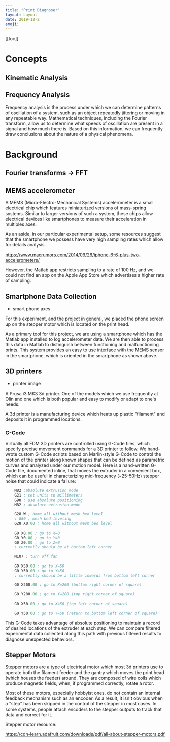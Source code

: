 ```yaml
---
title: "Print Diagnoser"
layout: Layout
date: 2019-12-2
emoji:
---
```


[[toc]]

# Concepts

## Kinematic Analysis

## Frequency Analysis

Frequency analysis is the process under which we can determine patterns of oscillation of a system, such as an object repeatedly jittering or moving in any repeatable way. Mathematical techniques, including the Fourier transform, allow us to determine what speeds of oscillation are present in a signal and how much there is. Based on this information, we can frequently draw conclusions about the nature of a physical phenomena.

# Background

## Fourier transforms → FFT

## MEMS accelerometer

A MEMS (Micro-Electro-Mechanical Systems) accelerometer is a small electrical
chip which features miniaturized versions of mass-spring systems. Similar to
larger versions of such a system, these chips allow electrical devices like
smartphones to measure their acceleration in multiples axes.

As an aside, in our particular experimental setup, some resources suggest that
the smartphone we possess have very high sampling rates which allow for details
analysis

<https://www.macrumors.com/2014/09/26/iphone-6-6-plus-two-accelerometers/>

However, the Matlab app restricts sampling to a rate of 100 Hz, and we could not
find an app on the Apple App Store which advertises a higher rate of sampling.

## Smartphone Data Collection

* smart phone axes

For this experiment, and the project in general, we placed the phone screen up
on the stepper motor which is located on the print head.

As a primary tool for this project, we are using a smartphone which has the
Matlab app installed to log accelerometer data. We are then able to process this
data in Matlab to distinguish between functioning and malfunctioning
prints. This system provides an easy to use interface with the MEMS sensor in
the smartphone, which is oriented in the smartphone as shown above.

## 3D printers
* printer image

A Prusa i3 MK3 3d printer. One of the models which we use frequently at Olin and
one which is both popular and easy to modify or adapt to one's needs.

A 3d printer is a manufacturing device which heats up plastic "filament" and
deposits it in programmed locations.

### G-Code

Virtually all FDM 3D printers are controlled using G-Code files, which specify
precise movement commands for a 3D printer to follow. We hand-wrote custom
G-Code scripts based on Marlin-style G-Code to control the motion of the printer
along known shapes that can be defined as parametric curves and analyzed under
our motion model. Here is a hand-written G-Code file, documented inline, that
moves the extruder in a convenient box, which can be useful in characterizing
mid-frequency (~25-50Hz) stepper noise that could indicate a failure:

``` lisp
    M82 ;absolute extrusion mode
    G21 ; set units to millimeters
    G90 ; use absolute positioning
    M82 ; absolute extrusion mode
    
    G28 W ; home all without mesh bed level
    ; G80 ; mesh bed leveling
    G28 X0.00 ; home all without mesh bed level
    
    G0 X0.00 ; go to X=0
    G0 Y0.00 ; go to Y=0
    G0 Z0.00 ; go to Z=0
    ; currently should be at bottom left corner
    
    M107 ; turn off fan
    
    G0 X50.00 ; go to X=50
    G0 Y50.00 ; go to Y=50
    ; currently should be a little inwards from bottom left corner
    
    G0 X200.00 ; go to X=200 (bottom right corner of square)
    
    G0 Y200.00 ; go to Y=200 (top right corner of square)
    
    G0 X50.00 ; go to X=50 (top left corner of square)
    
    G0 Y50.00 ; go to Y=50 (return to bottom left corner of square)
```

This G-Code takes advantage of absolute positioning to maintain a record of
desired locations of the extruder at each step. We can compare filtered
experimental data collected along this path with previous filtered results to
diagnose unexpected behaviors.

## Stepper Motors

Stepper motors are a type of electrical motor which most 3d printers use to
operate both the filament feeder and the gantry which moves the print head
(which houses the feeder) around. They are composed of wire coils which produce
magnetic fields, when, if programmed correctly, rotate a rotor.

Most of these motors, especially hobbyist ones, do not contain an internal
feedback mechanism such as an encoder. As a result, it isn't obvious when a
"step" has been skipped in the control of the stepper in most cases. In some
systems, people attach encoders to the stepper outputs to track that data and
correct for it.

Stepper motor resource:

<https://cdn-learn.adafruit.com/downloads/pdf/all-about-stepper-motors.pdf>
